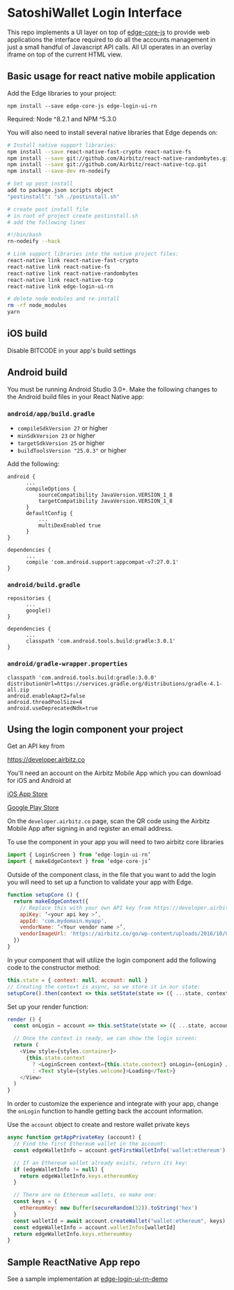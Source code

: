 # SatoshiWallet Login Interface

This repo implements a UI layer on top of [edge-core-js](https://github.com/Airbitz/edge-core-js) to provide web applications the interface required to do all the accounts management in just a small handful of Javascript API calls. All UI operates in an overlay iframe on top of the current HTML view.

## Basic usage for react native mobile application

Add the Edge libraries to your project:

`npm install --save edge-core-js edge-login-ui-rn`

Required: Node ^8.2.1 and NPM ^5.3.0

You will also need to install several native libraries that Edge depends on:

```sh
# Install native support libraries:
npm install --save react-native-fast-crypto react-native-fs
npm install --save git://github.com/Airbitz/react-native-randombytes.git
npm install --save git://github.com/Airbitz/react-native-tcp.git
npm install --save-dev rn-nodeify

# Set up post install
add to package.json scripts object
"postinstall": "sh ./postinstall.sh"

# create post install file
# in root of project create postinstall.sh
# add the following lines

#!/bin/bash
rn-nodeify --hack

# Link support libraries into the native project files:
react-native link react-native-fast-crypto
react-native link react-native-fs
react-native link react-native-randombytes
react-native link react-native-tcp
react-native link edge-login-ui-rn

# delete node modules and re-install
rm -rf node_modules
yarn
```

## iOS build

  Disable BITCODE in your app's build settings

## Android build

You must be running Android Studio 3.0+. Make the following changes to the Android build files in your React Native app:

### `android/app/build.gradle`

  * `compileSdkVersion 27` or higher
  * `minSdkVersion 23` or higher
  * `targetSdkVersion 25` or higher
  * `buildToolsVersion "25.0.3"` or higher

Add the following:

```
android {
      ...
      compileOptions {
          sourceCompatibility JavaVersion.VERSION_1_8
          targetCompatibility JavaVersion.VERSION_1_8
      }
      defaultConfig {
          ...
          multiDexEnabled true
      }
}

dependencies {
      ...
      compile 'com.android.support:appcompat-v7:27.0.1'
}
```

### `android/build.gradle`

```
repositories {
      ...
      google()
}

dependencies {
      ...
      classpath 'com.android.tools.build:gradle:3.0.1'
}
```

### `android/gradle-wrapper.properties`

```
classpath 'com.android.tools.build:gradle:3.0.0'
distributionUrl=https://services.gradle.org/distributions/gradle-4.1-all.zip
android.enableAapt2=false
android.threadPoolSize=4
android.useDeprecatedNdk=true
```

## Using the login component your project

Get an API key from

https://developer.airbitz.co

You'll need an account on the Airbitz Mobile App which you can download for iOS and Android at

  [iOS App Store](https://itunes.apple.com/us/app/airbitz-bitcoin-wallet/id843536046)
  
  [Google Play Store](https://play.google.com/store/apps/details?id=com.airbitz)

On the `developer.airbitz.co` page, scan the QR code using the Airbitz Mobile App after signing in and register an email address.

To use the component in your app you will need to two airbitz core libraries

```javascript
import { LoginScreen } from ‘edge-login-ui-rn’
import { makeEdgeContext } from ‘edge-core-js’
```

Outside of the component class, in the file that you want to add the login you will need to set up a function to validate your app with Edge.

```javascript
function setupCore () {
  return makeEdgeContext({
    // Replace this with your own API key from https://developer.airbitz.co:
    apiKey: ‘<your api key >’,
    appId: 'com.mydomain.myapp',
    vendorName: ‘<Your vendor name >’,
    vendorImageUrl: 'https://airbitz.co/go/wp-content/uploads/2016/10/GenericEdgeLoginIcon.png'
  })
}
```

In your component that will utilize the login component add the following code to the constructor method:

```javascript
this.state = { context: null, account: null }
// Creating the context is async, so we store it in our state:
setupCore().then(context => this.setState(state => ({ ...state, context })))
```

Set up your render function:

```javascript
render () {
  const onLogin = account => this.setState(state => ({ ...state, account }))

  // Once the context is ready, we can show the login screen:
  return (
    <View style={styles.container}>
      {this.state.context
        ? <LoginScreen context={this.state.context} onLogin={onLogin} />
        : <Text style={styles.welcome}>Loading</Text>}
    </View>
  )
}
```

In order to customize the experience and integrate with your app, change the `onLogin` function to handle getting back the account information.


Use the `account` object to create and restore wallet private keys

```js
async function getAppPrivateKey (account) {
  // Find the first Ethereum wallet in the account:
  const edgeWalletInfo = account.getFirstWalletInfo('wallet:ethereum')

  // If an Ethereum wallet already exists, return its key:
  if (edgeWalletInfo != null) {
    return edgeWalletInfo.keys.ethereumKey
  }

  // There are no Ethereum wallets, so make one:
  const keys = {
    ethereumKey: new Buffer(secureRandom(32)).toString('hex')
  }
  const walletId = await account.createWallet("wallet:ethereum", keys)
  const edgeWalletInfo = account.walletInfos[walletId]
  return edgeWalletInfo.keys.ethereumKey
}
```

## Sample ReactNative App repo

See a sample implementation at [edge-login-ui-rn-demo](https://github.com/EdgeApp/edge-login-ui-rn-demo)
